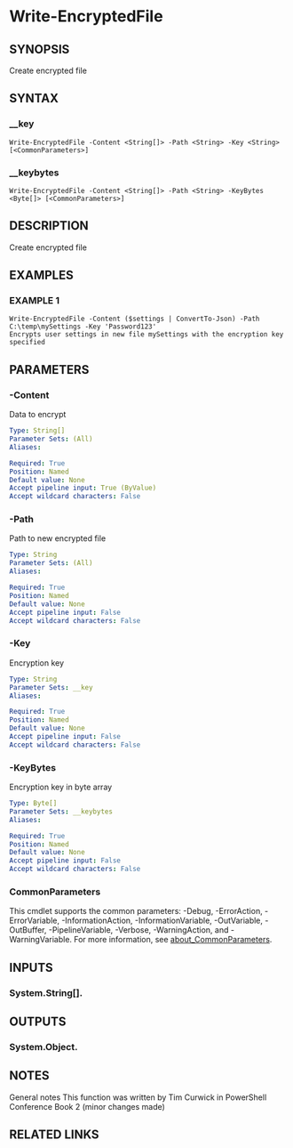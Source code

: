 # Write-EncryptedFile

## SYNOPSIS
Create encrypted file

## SYNTAX

### __key
```
Write-EncryptedFile -Content <String[]> -Path <String> -Key <String> [<CommonParameters>]
```

### __keybytes
```
Write-EncryptedFile -Content <String[]> -Path <String> -KeyBytes <Byte[]> [<CommonParameters>]
```

## DESCRIPTION
Create encrypted file

## EXAMPLES

### EXAMPLE 1
```
Write-EncryptedFile -Content ($settings | ConvertTo-Json) -Path C:\temp\mySettings -Key 'Password123'
Encrypts user settings in new file mySettings with the encryption key specified
```

## PARAMETERS

### -Content
Data to encrypt

```yaml
Type: String[]
Parameter Sets: (All)
Aliases:

Required: True
Position: Named
Default value: None
Accept pipeline input: True (ByValue)
Accept wildcard characters: False
```

### -Path
Path to new encrypted file

```yaml
Type: String
Parameter Sets: (All)
Aliases:

Required: True
Position: Named
Default value: None
Accept pipeline input: False
Accept wildcard characters: False
```

### -Key
Encryption key

```yaml
Type: String
Parameter Sets: __key
Aliases:

Required: True
Position: Named
Default value: None
Accept pipeline input: False
Accept wildcard characters: False
```

### -KeyBytes
Encryption key in byte array

```yaml
Type: Byte[]
Parameter Sets: __keybytes
Aliases:

Required: True
Position: Named
Default value: None
Accept pipeline input: False
Accept wildcard characters: False
```

### CommonParameters
This cmdlet supports the common parameters: -Debug, -ErrorAction, -ErrorVariable, -InformationAction, -InformationVariable, -OutVariable, -OutBuffer, -PipelineVariable, -Verbose, -WarningAction, and -WarningVariable. For more information, see [about_CommonParameters](http://go.microsoft.com/fwlink/?LinkID=113216).

## INPUTS

### System.String[].
## OUTPUTS

### System.Object.
## NOTES
General notes
This function was written by Tim Curwick in PowerShell Conference Book 2
(minor changes made)

## RELATED LINKS
